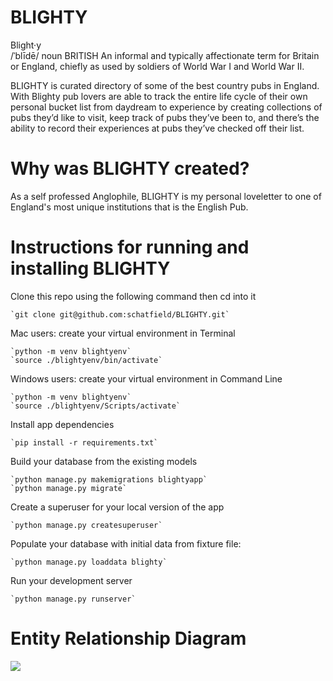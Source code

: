 # BLIGHTY

Blight·y <br>
/ˈblīdē/ 
noun BRITISH
An informal and typically affectionate term for Britain or England, chiefly as used by soldiers of World War I and World War II.


BLIGHTY is curated directory of some of the best country pubs in England. With Blighty pub lovers are able to track the entire life cycle of their own personal bucket list from daydream to experience by creating collections of pubs they’d like to visit, keep track of pubs they’ve been to, and there’s the ability to record their experiences at pubs they’ve checked off their list.


# Why was BLIGHTY created?

As a self professed Anglophile, BLIGHTY is my personal loveletter to one of England's most unique institutions that is the English Pub. 

# Instructions for running and installing BLIGHTY

Clone this repo using the following command then cd into it

    `git clone git@github.com:schatfield/BLIGHTY.git`

Mac users: create your virtual environment in Terminal

    `python -m venv blightyenv`
    `source ./blightyenv/bin/activate`
    
Windows users: create your virtual environment in Command Line

    `python -m venv blightyenv`
    `source ./blightyenv/Scripts/activate`

Install app dependencies

    `pip install -r requirements.txt`

Build your database from the existing models

    `python manage.py makemigrations blightyapp`
    `python manage.py migrate`

Create a superuser for your local version of the app

    `python manage.py createsuperuser`

Populate your database with initial data from fixture file: 

    `python manage.py loaddata blighty`
    
Run your development server

    `python manage.py runserver`

# Entity Relationship Diagram
<img src="https://imgur.com/xBuLENr">

